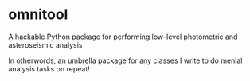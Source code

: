 # omnitool
A hackable Python package for performing low-level photometric and asteroseismic analysis

In otherwords, an umbrella package for any classes I write to do menial analysis tasks on repeat!

